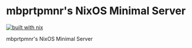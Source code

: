 # mbprtpmnr's NixOS Minimal Server

[![built with nix](https://builtwithnix.org/badge.svg)](https://builtwithnix.org)

mbprtpmnr's NixOS Minimal Server
